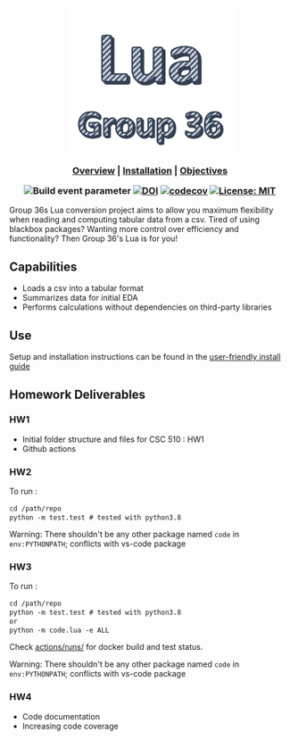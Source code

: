 <h3 align="center">
  
  <img src="data/Picture1.png" alt="drawing" width="300"/>    

  <a href="README.md">Overview</a>     |     <a href="INSTALL.md">Installation</a>    |       <a href="docs/hw2345.md">Objectives</a>    
  
  ![Build event parameter](https://github.com/nakraft/CSC510/actions/workflows/main.yml/badge.svg?event=push) [![DOI](https://zenodo.org/badge/DOI/10.5281/zenodo.7033333.svg)](https://doi.org/10.5281/zenodo.7033333)
[![codecov](https://codecov.io/gh/J-Sumer/CSC510/branch/main/graph/badge.svg?token=A6TNAPKAQ3)](https://codecov.io/gh/J-Sumer/CSC510) [![License: MIT](https://img.shields.io/badge/License-MIT-yellow.svg)](https://opensource.org/licenses/MIT)
  
</h3>

Group 36s Lua conversion project aims to allow you maximum flexibility when reading and computing tabular data from a csv. Tired of using blackbox packages? Wanting more control over efficiency and functionality? Then Group 36's Lua is for you! 


## Capabilities 

- Loads a csv into a tabular format
- Summarizes data for initial EDA 
- Performs calculations without dependencies on third-party libraries 

## Use 

Setup and installation instructions can be found in the [user-friendly install guide](INSTALL.md)

## Homework Deliverables 
### HW1

* Initial folder structure and files for CSC 510 : HW1
* Github actions

### HW2
To run :

```
cd /path/repo
python -m test.test # tested with python3.8
```
Warning:
There shouldn't be any other package named `code` in `env:PYTHONPATH`; conflicts with vs-code package

### HW3
To run :

```
cd /path/repo
python -m test.test # tested with python3.8
or
python -m code.lua -e ALL
```
Check [actions/runs/](https://github.com/nakraft/CSC510/actions) for docker build and test status.

Warning:
There shouldn't be any other package named `code` in `env:PYTHONPATH`; conflicts with vs-code package

### HW4 

* Code documentation 
* Increasing code coverage 
